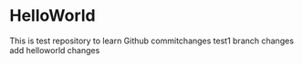 # HelloWorld
This is test repository to learn Github
commitchanges
test1 branch changes add helloworld changes
